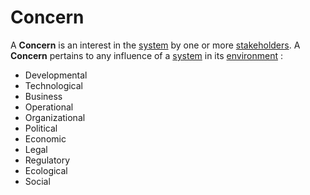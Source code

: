 # Concern

A **Concern** is an interest in the [system](System.md) by one or more [stakeholders](Stakeholder.md).
A **Concern** pertains to any influence of a [system](System.md) in its [environment](Environment.md) :

- Developmental
- Technological
- Business
- Operational
- Organizational
- Political
- Economic
- Legal
- Regulatory
- Ecological
- Social
